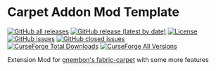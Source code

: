 # Carpet Addon Mod Template

[![GitHub all releases](https://img.shields.io/github/downloads/RubixDev/CarpetAddonTemplate/total)](https://github.com/RubixDev/CarpetAddonTemplate/releases)
[![GitHub release (latest by date)](https://img.shields.io/github/downloads/RubixDev/CarpetAddonTemplate/latest/total)](https://github.com/RubixDev/CarpetAddonTemplate/releases/latest)
[![License](https://img.shields.io/github/license/RubixDev/CarpetAddonTemplate)](https://github.com/RubixDev/CarpetAddonTemplate/blob/main/LICENSE)
[![GitHub issues](https://img.shields.io/github/issues/RubixDev/CarpetAddonTemplate)](https://github.com/RubixDev/CarpetAddonTemplate/issues)
[![GitHub closed issues](https://img.shields.io/github/issues-closed/RubixDev/CarpetAddonTemplate)](https://github.com/RubixDev/CarpetAddonTemplate/issues?q=is%3Aissue+is%3Aclosed)  
[![CurseForge Total Downloads](http://cf.way2muchnoise.eu/full_<CurseForgeProjectID>_downloads.svg)](https://www.curseforge.com/minecraft/mc-mods/<CurseForge_Project_Name>/files)
[![CurseForge All Versions](http://cf.way2muchnoise.eu/versions/For%20MC_<CurseForgeProjectID>_all.svg)](https://www.curseforge.com/minecraft/mc-mods/<CurseForge_Project_Name>)

Extension Mod for [gnembon's fabric-carpet](https://github.com/gnembon/fabric-carpet) with some more features

